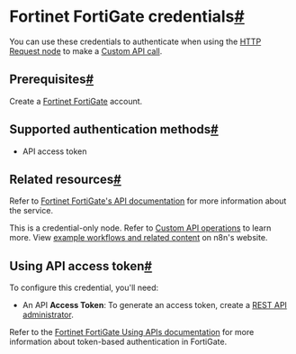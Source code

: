 [](https://github.com/n8n-io/n8n-docs/edit/main/docs/integrations/builtin/credentials/fortigate.md "Edit this page")

# Fortinet FortiGate credentials[#](#fortinet-fortigate-credentials "Permanent link")

You can use these credentials to authenticate when using the [HTTP Request node](../../core-nodes/n8n-nodes-base.httprequest/) to make a [Custom API call](../../../custom-operations/).

## Prerequisites[#](#prerequisites "Permanent link")

Create a [Fortinet FortiGate](https://www.fortinet.com/) account.

## Supported authentication methods[#](#supported-authentication-methods "Permanent link")

*   API access token

## Related resources[#](#related-resources "Permanent link")

Refer to [Fortinet FortiGate's API documentation](https://docs.fortinet.com/document/fortigate/7.4.3/administration-guide/940602/using-apis) for more information about the service.

This is a credential-only node. Refer to [Custom API operations](../../../custom-operations/) to learn more. View [example workflows and related content](https://n8n.io/integrations/fortinet-fortigate/) on n8n's website.

## Using API access token[#](#using-api-access-token "Permanent link")

To configure this credential, you'll need:

*   An API **Access Token**: To generate an access token, create a [REST API administrator](https://docs.fortinet.com/document/fortigate/7.4.3/administration-guide/399023/rest-api-administrator).

Refer to the [Fortinet FortiGate Using APIs documentation](https://docs.fortinet.com/document/fortigate/7.4.3/administration-guide/940602/using-apis) for more information about token-based authentication in FortiGate.